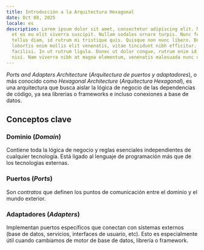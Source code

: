 ```yaml
---
title: Introducción a la Arquitectura Hexagonal
date: Oct 08, 2025
locale: es
description: Lorem ipsum dolor sit amet, consectetur adipiscing elit. Maecenas
  et ex eu elit viverra suscipit. Nullam sodales ornare turpis. Nunc fermentum
  tellus diam, id rutrum mi tristique quis. Quisque non nunc libero. Duis
  lobortis enim mollis elit venenatis, vitae tincidunt nibh efficitur. Nulla
  facilisi. In ut rutrum ligula. Donec ut dolor congue, rutrum enim id, gravida
  nisi. Nam viverra nibh at magna elementum, venenatis malesuada nunc ultrices.
---
```


*Ports and Adapters Architecture* (*Arquitectura de puertos y adaptadores*), o más conocido como *Hexagonal Architecture* (*Arquitectura Hexagonal*), es una arquitectura que busca aislar la lógica de negocio de las dependencias de código, ya sea librerias o frameworks e incluso conexiones a base de datos.

## Conceptos clave

### Dominio (*Domain*)

Contiene toda la lógica de negocio y reglas esenciales independientes de cualquier tecnología. Está ligado al lenguaje de programación más que de los tecnologias externas.

### Puertos (*Ports*)

Son *contratos* que definen los puntos de comunicación entre el dominio y el mundo exterior.

### Adaptadores (*Adapters*)

Implementan puertos específicos que conectan con sistemas externos (base de datos, servicios, interfaces de usuario, etc). Esto es especialmente útil cuando cambiamos de motor de base de datos, librería o framework.
